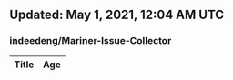 ## Updated: May 1, 2021, 12:04 AM UTC


### indeedeng/Mariner-Issue-Collector
|**Title**|**Age**|
|:----|:----|